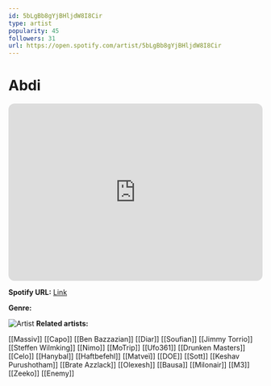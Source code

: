 ```yaml
---
id: 5bLgBb8gYjBHljdW8I8Cir
type: artist
popularity: 45
followers: 31
url: https://open.spotify.com/artist/5bLgBb8gYjBHljdW8I8Cir
---
```

# Abdi

<iframe style="border-radius:12px" src="https://open.spotify.com/embed/artist/5bLgBb8gYjBHljdW8I8Cir" width="100%" height="352" frameBorder="0" allowfullscreen="" allow="autoplay; clipboard-write; encrypted-media; fullscreen; picture-in-picture" loading="lazy"></iframe>

**Spotify URL:** [Link](https://open.spotify.com/artist/5bLgBb8gYjBHljdW8I8Cir)

**Genre:** 

![Artist]()
**Related artists:**

[[Massiv]]
[[Capo]]
[[Ben Bazzazian]]
[[Diar]]
[[Soufian]]
[[Jimmy Torrio]]
[[Steffen Wilmking]]
[[Nimo]]
[[MoTrip]]
[[Ufo361]]
[[Drunken Masters]]
[[Celo]]
[[Hanybal]]
[[Haftbefehl]]
[[Matveï]]
[[DOE]]
[[Sott]]
[[Keshav Purushotham]]
[[Brate Azzlack]]
[[Olexesh]]
[[Bausa]]
[[Milonair]]
[[M3]]
[[Zeeko]]
[[Enemy]]

